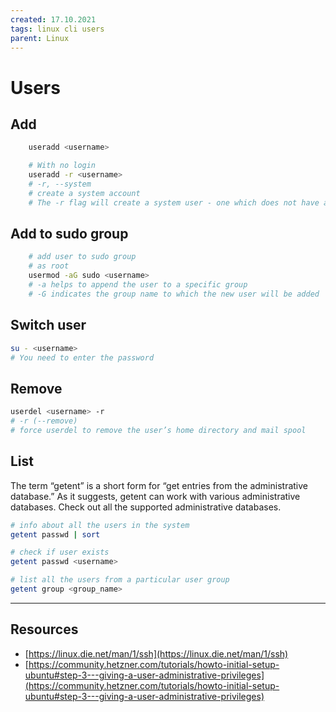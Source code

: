 ```yaml
---
created: 17.10.2021
tags: linux cli users
parent: Linux
---
```


# Users

## Add

```bash
    useradd <username>

    # With no login
    useradd -r <username>
    # -r, --system
    # create a system account
    # The -r flag will create a system user - one which does not have a password, a home dir and is unable to login.
```

## Add to sudo group

```bash
    # add user to sudo group
    # as root
    usermod -aG sudo <username>
    # -a helps to append the user to a specific group
    # -G indicates the group name to which the new user will be added
```

## Switch user

```bash
su - <username>
# You need to enter the password
```

## Remove

```bash
userdel <username> -r
# -r (--remove) 
# force userdel to remove the user’s home directory and mail spool
```

## List

The term “getent” is a short form for “get entries from the administrative database.” As it suggests, getent can work with various administrative databases. Check out all the supported administrative databases.

```bash
# info about all the users in the system
getent passwd | sort

# check if user exists
getent passwd <username>

# list all the users from a particular user group
getent group <group_name>
```

---

## Resources

* [https://linux.die.net/man/1/ssh](https://linux.die.net/man/1/ssh)
* [https://community.hetzner.com/tutorials/howto-initial-setup-ubuntu#step-3---giving-a-user-administrative-privileges](https://community.hetzner.com/tutorials/howto-initial-setup-ubuntu#step-3---giving-a-user-administrative-privileges)
